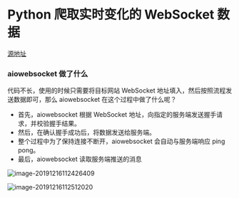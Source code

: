# Python 爬取实时变化的 WebSocket 数据

[源地址](https://juejin.im/post/5c80b768f265da2dae514d4f)

### aiowebsocket 做了什么

代码不长，使用的时候只需要将目标网站 WebSocket 地址填入，然后按照流程发送数据即可，那么 aiowebsocket 在这个过程中做了什么呢？

- 首先，aiowebsocket 根据 WebSocket 地址，向指定的服务端发送握手请求，并校验握手结果。
- 然后，在确认握手成功后，将数据发送给服务端。
- 整个过程中为了保持连接不断开，aiowebsocket 会自动与服务端响应 ping pong。
- 最后，aiowebsocket 读取服务端推送的消息



![image-20191216112426409](https://klause-blog-pictures.oss-cn-shanghai.aliyuncs.com/ipic/2019-12-16-032426.png)

![image-20191216112512020](https://klause-blog-pictures.oss-cn-shanghai.aliyuncs.com/ipic/2019-12-16-032512.png)